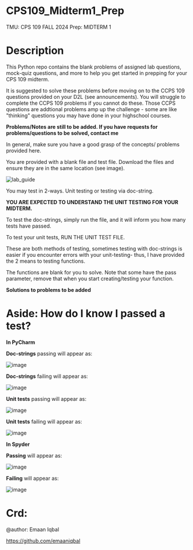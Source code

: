 # CPS109_Midterm1_Prep
TMU: CPS 109 FALL 2024 Prep: MIDTERM 1

Description
===============================



This Python repo contains the blank problems of assigned lab questions, mock-quiz questions, and more to help you get started in prepping for your CPS 109 midterm. 



It is suggested to solve these problems before moving on to the CCPS 109 questions provided on your D2L (see announcements). You will struggle to complete the CCPS 109 problems if you cannot do these. Those CCPS questions are addtional problems amp up the challenge - some are like  "thinking" questions you may have done in your highschool courses. 



**Problems/Notes are still to be added. If you have requests for problems/questions to be solved, contact me** 



In general, make sure you have a good grasp of the concepts/ problems provided here.



You are provided with a blank file and test file.
Download the files and ensure they are in the same location (see image).


![lab_guide](https://github.com/user-attachments/assets/45aca885-f59c-42ed-8b03-47861cb95908)


You may test in 2-ways. Unit testing or testing via doc-string.

**YOU ARE EXPECTED TO UNDERSTAND THE UNIT TESTING FOR YOUR MIDTERM.**

To test the doc-strings, simply run the file, and it will inform you how many tests have passed. 


To test your unit tests, RUN THE UNIT TEST FILE. 


These are both methods of testing, sometimes testing with doc-strings is easier if you encounter errors with your unit-testing- thus, I have provided the 2 means to testing functions. 



The functions are blank for you to solve. Note that some have the pass parameter, remove that when you start creating/testing your function. 


**Solutions to problems to be added**

Aside: How do I know I passed a test?
===============================

**In PyCharm**

**Doc-strings** passing will appear as:


![image](https://github.com/user-attachments/assets/82b18d40-eb02-4443-ae45-982bebdb48de)


**Doc-strings** failing will appear as:


![image](https://github.com/user-attachments/assets/db9f2f49-8b39-47b9-826d-91eb593883b5)


**Unit tests** passing will appear as:


![image](https://github.com/user-attachments/assets/57404422-1c61-45aa-9133-b43c3c2e0413)


**Unit tests** failing will appear as:


![image](https://github.com/user-attachments/assets/d9609317-31b1-4c6f-ab0d-ac45409e8468)



**In Spyder**



**Passing** will appear as:


![image](https://github.com/user-attachments/assets/9529e51a-7d8e-4377-8101-1bbef99dc7b0)


**Failing** will appear as:


![image](https://github.com/user-attachments/assets/61bd98ef-c3c4-459e-af01-58113a3cc2b6)


Crd:
===============================
@author: Emaan Iqbal


https://github.com/emaaniqbal
